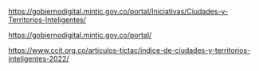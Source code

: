 https://gobiernodigital.mintic.gov.co/portal/Iniciativas/Ciudades-y-Territorios-Inteligentes/

https://gobiernodigital.mintic.gov.co/portal/

https://www.ccit.org.co/articulos-tictac/indice-de-ciudades-y-territorios-inteligentes-2022/
